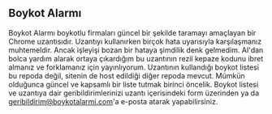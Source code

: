 ## Boykot Alarmı

Boykot Alarmı boykotlu firmaları güncel bir şekilde taramayı amaçlayan bir Chrome uzantısıdır. Uzantıyı kullanırken birçok hata uyarısıyla karşılaşmanız muhtemeldir.
Ancak işleyişi bozan bir hataya şimdilik denk gelmedim. 
AI'dan bolca yardım alarak ortaya çıkardığım bu uzantının rezil kepaze kodunu ibret almanız ve forklamanız için yayınlıyorum.
Uzantının kullandığı boykot listesi bu repoda değil, sitenin de host edildiği diğer repoda mevcut. Mümkün olduğunca güncel ve kapsamlı bir liste tutmak birinci öncelik.
Boykot listesi ve uzantıya dair geribildirimlerinizi uzantı içerisindeki form üzerinden ya da geribildirim@boykotalarmi.com'a e-posta atarak yapabilirsiniz.
